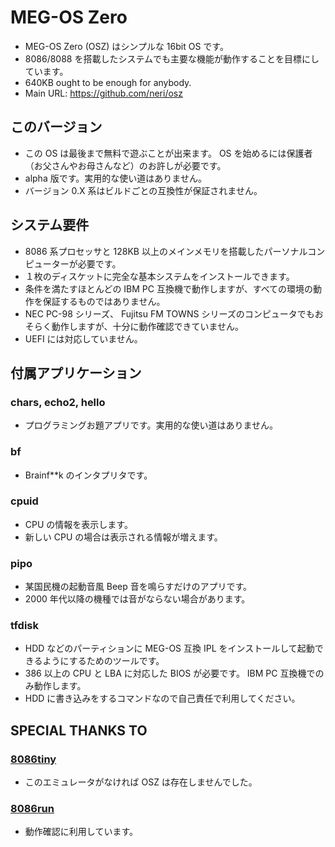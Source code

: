 # MEG-OS Zero

* MEG-OS Zero (OSZ) はシンプルな 16bit OS です。
* 8086/8088 を搭載したシステムでも主要な機能が動作することを目標にしています。
* 640KB ought to be enough for anybody.
* Main URL: https://github.com/neri/osz

## このバージョン

* この OS は最後まで無料で遊ぶことが出来ます。 OS を始めるには保護者（お父さんやお母さんなど）のお許しが必要です。
* alpha 版です。実用的な使い道はありません。
* バージョン 0.X 系はビルドごとの互換性が保証されません。

## システム要件

* 8086 系プロセッサと 128KB 以上のメインメモリを搭載したパーソナルコンピューターが必要です。
* １枚のディスケットに完全な基本システムをインストールできます。
* 条件を満たすほとんどの IBM PC 互換機で動作しますが、すべての環境の動作を保証するものではありません。
* NEC PC-98 シリーズ、 Fujitsu FM TOWNS シリーズのコンピュータでもおそらく動作しますが、十分に動作確認できていません。
* UEFI には対応していません。

## 付属アプリケーション

### chars, echo2, hello

* プログラミングお題アプリです。実用的な使い道はありません。

### bf

* Brainf**k のインタプリタです。

### cpuid

* CPU の情報を表示します。
* 新しい CPU の場合は表示される情報が増えます。

### pipo

* 某国民機の起動音風 Beep 音を鳴らすだけのアプリです。
* 2000 年代以降の機種では音がならない場合があります。

### tfdisk

* HDD などのパーティションに MEG-OS 互換 IPL をインストールして起動できるようにするためのツールです。
* 386 以上の CPU と LBA に対応した BIOS が必要です。 IBM PC 互換機でのみ動作します。
* HDD に書き込みをするコマンドなので自己責任で利用してください。

## SPECIAL THANKS TO

### [8086tiny](https://github.com/adriancable/8086tiny)

* このエミュレータがなければ OSZ は存在しませんでした。

### [8086run](https://bitbucket.org/7shi/8086run/)

* 動作確認に利用しています。
